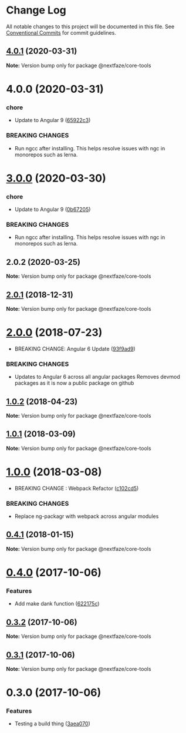 # Change Log

All notable changes to this project will be documented in this file.
See [Conventional Commits](https://conventionalcommits.org) for commit guidelines.

## [4.0.1](https://github.com/NextFaze/npm-modules/compare/@nextfaze/core-tools@4.0.0...@nextfaze/core-tools@4.0.1) (2020-03-31)

**Note:** Version bump only for package @nextfaze/core-tools





# 4.0.0 (2020-03-31)


### chore

* Update to Angular 9 ([65922c3](https://github.com/NextFaze/npm-modules/commit/65922c3b464f9f035f38e3bc8dc07a063f7fd501))


### BREAKING CHANGES

* Run ngcc after installing.
This helps resolve issues with ngc in monorepos such as lerna.





# [3.0.0](https://github.com/NextFaze/npm-modules/compare/@nextfaze/core-tools@2.0.2...@nextfaze/core-tools@3.0.0) (2020-03-30)


### chore

* Update to Angular 9 ([0b67205](https://github.com/NextFaze/npm-modules/commit/0b67205e48aae8a496f85f1bdff945e29c375bf0))


### BREAKING CHANGES

* Run ngcc after installing.
This helps resolve issues with ngc in monorepos such as lerna.





## 2.0.2 (2020-03-25)

**Note:** Version bump only for package @nextfaze/core-tools





## [2.0.1](https://gitlab.nextfaze.com/nextfaze/npm-module-seed/compare/@nextfaze/core-tools@2.0.0...@nextfaze/core-tools@2.0.1) (2018-12-31)

**Note:** Version bump only for package @nextfaze/core-tools





<a name="2.0.0"></a>
# [2.0.0](https://gitlab.nextfaze.com/nextfaze/npm-module-seed/compare/@nextfaze/core-tools@1.0.2...@nextfaze/core-tools@2.0.0) (2018-07-23)


* BREAKING CHANGE: Angular 6 Update ([93f9ad9](https://gitlab.nextfaze.com/nextfaze/npm-module-seed/commit/93f9ad9))


### BREAKING CHANGES

* Updates to Angular 6 across all angular packages
Removes devmod packages as it is now a public package on github




<a name="1.0.2"></a>
## [1.0.2](https://gitlab.nextfaze.com/nextfaze/npm-module-seed/compare/@nextfaze/core-tools@1.0.1...@nextfaze/core-tools@1.0.2) (2018-04-23)




**Note:** Version bump only for package @nextfaze/core-tools

<a name="1.0.1"></a>
## [1.0.1](https://gitlab.nextfaze.com/nextfaze/npm-module-seed/compare/@nextfaze/core-tools@1.0.0...@nextfaze/core-tools@1.0.1) (2018-03-09)




**Note:** Version bump only for package @nextfaze/core-tools

<a name="1.0.0"></a>
# [1.0.0](https://gitlab.nextfaze.com/nextfaze/npm-module-seed/compare/@nextfaze/core-tools@0.4.1...@nextfaze/core-tools@1.0.0) (2018-03-08)


* BREAKING CHANGE : Webpack Refactor ([c102cd5](https://gitlab.nextfaze.com/nextfaze/npm-module-seed/commit/c102cd5))


### BREAKING CHANGES

* Replace ng-packagr with webpack across angular modules




<a name="0.4.1"></a>
## [0.4.1](https://gitlab.nextfaze.com/nextfaze/npm-module-seed/compare/@nextfaze/core-tools@0.4.0...@nextfaze/core-tools@0.4.1) (2018-01-15)




**Note:** Version bump only for package @nextfaze/core-tools

<a name="0.4.0"></a>
# [0.4.0](https://gitlab.nextfaze.com/nextfaze/npm-module-seed/compare/@nextfaze/core-tools@0.3.2...@nextfaze/core-tools@0.4.0) (2017-10-06)


### Features

* Add make dank function ([622175c](https://gitlab.nextfaze.com/nextfaze/npm-module-seed/commit/622175c))




<a name="0.3.2"></a>
## [0.3.2](https://gitlab.nextfaze.com/nextfaze/npm-module-seed/compare/@nextfaze/core-tools@0.3.1...@nextfaze/core-tools@0.3.2) (2017-10-06)




**Note:** Version bump only for package @nextfaze/core-tools

<a name="0.3.1"></a>
## [0.3.1](https://gitlab.nextfaze.com/nextfaze/npm-module-seed/compare/@nextfaze/core-tools@0.3.0...@nextfaze/core-tools@0.3.1) (2017-10-06)




**Note:** Version bump only for package @nextfaze/core-tools

<a name="0.3.0"></a>
# 0.3.0 (2017-10-06)


### Features

* Testing a build thing ([3aea070](https://gitlab.nextfaze.com/nextfaze/npm-module-seed/commit/3aea070))

